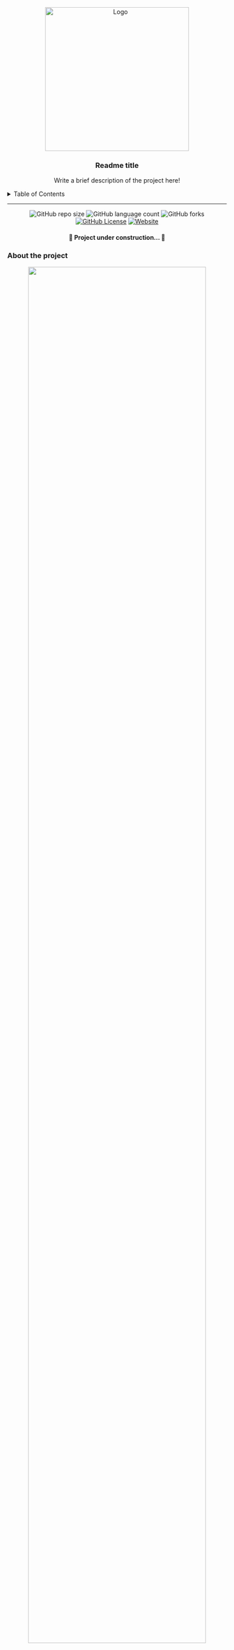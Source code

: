 <!--  
    Ruan Pezzin Miniguite
    V. 2.0 
    Readme IFES projects 
-->

<!-- ============== HEADER ============== -->
<div align="center" id="header">

  <a href="https://cachoeiro.ifes.edu.br/">
    <img src="https://media.discordapp.net/attachments/925719560039043083/925751679519981578/ifes_vila-velha-horizontal-pb.png?width=953&height=294" alt="Logo" width="330">
  </a>
  <h3 align="center">Readme title</h3>
  <p align="center">
    Write a brief description of the project here!
  </p>
</div>


<!-- ===== SUMARIO ===== -->
<details>
  <summary>Table of Contents</summary>
  <ol>
    <li><a href="#about-the-project">About The Project</a></li>
    <li><a href="#layout">Layout</a></li>
    <li><a href="#language-and-tools">Language and tools</a></li>
    <li><a href="#implementation-ideas">Implementation ideas</a></li>
    <li><a href="#installation">Installation</a></li>
    <li><a href="#license">License</a></li>
    <li><a href="#author">Author</a></li>
  </ol>
</details>

---


<!-- ============== SHIELDS ============== -->
<div align="center">

  ![GitHub repo size][GitHub repo size-shields]
  ![GitHub language count][GitHub language count-shields]
  ![GitHub forks][GitHub forks-shields]
  [![GitHub License][GitHub License-shields]][GitHub License-link]
  [![Website][Website-shields]][Website-link]

  <h4 align="center"> 
    🚧  Project under construction...  🚧
  </h4>
</div>


<!-- ============== ABOUT ============== -->
### About the project

<div align="center">
  <img src="" width=90%>
<br>

  [![Site][Site-shields]][Site-link]
</div>

<p>Project description!</p>


<!-- ============== LAYOUT ============== -->
### Layout

<div>

  <img src="" width="30%">
  <img src="" width="30%">

</div>


<!-- ============== LANGUAGE ============== -->
### Language and tools
###### Front end

 <ol>
    <li>example</li>
    <li>example</li>
    <li>example</li>
  </ol>

###### Back end

 <ol>
    <li>example</li>
    <li>example</li>
    <li>example</li>
  </ol>


<!-- ============== IDEAS ============== -->
### Implementation ideas
- [x] 
- [ ] 



<!-- ============== INSTALLATION ============== -->
### Installation

<!-- Write here -->


<!-- ============== LICENSE ============== -->
### License

Distributed under the MIT License. See `LICENSE.txt` for more information.


<!-- ============== AUTHOR ============== -->
### Author

Ruan Pezzin Miniguite
ruanminiguitecontato@gmail.com

<p align="right">(<a href="#header">back to top</a>)</p>


<!-- ============== LINKs ============== -->
<!-- Alterar link -->
[Site-link]: https://example.com
[GitHub License-link]: https://github.com/RuanMiniguite/Python-Chat-udp


<!-- Alterar caminho para repositorio [GITRepost] -->
[GitHub repo size-shields]: https://img.shields.io/github/repo-size/[GITRepost]?style=for-the-badge
[GitHub language count-shields]: https://img.shields.io/github/languages/count/[GITRepost]?style=for-the-badge
[GitHub forks-shields]: https://img.shields.io/github/forks/[GITRepost]?style=for-the-badge


[GitHub License-shields]: https://img.shields.io/cocoapods/l/m?down_color=292929&up_color=292929&style=for-the-badge
[Site-shields]: https://img.shields.io/badge/Site-Live-292929?style=for-the-badge&logo=web&logoColor=white
[Website-link]: https://github.com/RuanMiniguite/Commit-Message
[Website-shields]: https://img.shields.io/website?down_color=292929&down_message=404&style=for-the-badge&logo=github&up_color=292929&up_message=Commit&url=https%3A%2F%2Fgithub.com%2FRuanMiniguite%2FCommit-Message